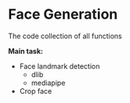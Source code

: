 # Face Generation

The code collection of all functions 

**Main task:**

- Face landmark detection
  - dlib
  - mediapipe
- Crop face 
